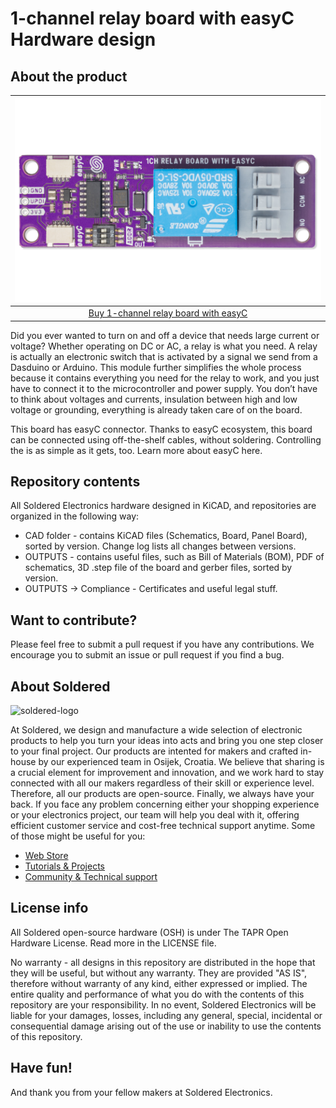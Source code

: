 # 1-channel relay board with easyC Hardware design

## About the product

| ![1-channel relay board with easyC](https://github.com/SolderedElectronics/1-channel-relay-board-with-easyC-hardware-design/blob/main/OUTPUTS/V1.1.1/333021.jpg?raw=true) |
| :----------------------------------------------------------: |
|      [Buy 1-channel relay board with easyC](https://www.solde.red/333021)      |

Did you ever wanted to turn on and off a device that needs large current or voltage? Whether operating on DC or AC, a relay is what you need. A relay is actually an electronic switch that is activated by a signal we send from a Dasduino or Arduino. This module further simplifies the whole process because it contains everything you need for the relay to work, and you just have to connect it to the microcontroller and power supply. You don’t have to think about voltages and currents, insulation between high and low voltage or grounding, everything is already taken care of on the board.




This board has easyC connector. Thanks to easyC ecosystem, this board can be connected using off-the-shelf cables, without soldering. Controlling the is as simple as it gets, too. Learn more about easyC here.

## Repository contents

All Soldered Electronics hardware designed in KiCAD, and repositories are organized in the following way:

- CAD folder - contains KiCAD files (Schematics, Board, Panel Board), sorted by version. Change log lists all changes between versions.
- OUTPUTS - contains useful files, such as Bill of Materials (BOM), PDF of schematics, 3D .step file of the board and gerber files, sorted by version. 
- OUTPUTS -> Compliance - Certificates and useful legal stuff. 

## Want to contribute?

Please feel free to submit a pull request if you have any contributions. We encourage you to submit an issue or pull request if you find a bug. 

## About Soldered

<img src="https://raw.githubusercontent.com/e-radionicacom/Soldered-Generic-Arduino-Library/dev/extras/Soldered-logo-color.png" alt="soldered-logo" width="500"/>

At Soldered, we design and manufacture a wide selection of electronic products to help you turn your ideas into acts and bring you one step closer to your final project. Our products are intented for makers and crafted in-house by our experienced team in Osijek, Croatia. We believe that sharing is a crucial element for improvement and innovation, and we work hard to stay connected with all our makers regardless of their skill or experience level. Therefore, all our products are open-source. Finally, we always have your back. If you face any problem concerning either your shopping experience or your electronics project, our team will help you deal with it, offering efficient customer service and cost-free technical support anytime. Some of those might be useful for you:

- [Web Store](https://www.soldered.com/shop)
- [Tutorials & Projects](https://soldered.com/learn)
- [Community & Technical support](https://soldered.com/community)

## License info

All Soldered open-source hardware (OSH) is under The TAPR Open Hardware License. Read more in the LICENSE file. 

No warranty - all designs in this repository are distributed in the hope that they will be useful, but without any warranty. They are provided "AS IS", therefore without warranty of any kind, either expressed or implied. The entire quality and performance of what you do with the contents of this repository are your responsibility. In no event, Soldered Electronics will be liable for your damages, losses, including any general, special, incidental or consequential damage arising out of the use or inability to use the contents of this repository. 

## Have fun! 
And thank you from your fellow makers at Soldered Electronics.